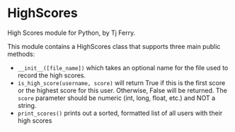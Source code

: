 HighScores
==========

High Scores module for Python, by Tj Ferry.

This module contains a HighScores class that supports three main public methods:
+ `__init__([file_name])` which takes an optional name for the file used to record the high scores.
+ `is_high_score(username, score)` will return True if this is the first score or the highest score for this user.  Otherwise, False will be returned.  The `score` parameter should be numeric (int, long, float, etc.) and NOT a string.
+ `print_scores()` prints out a sorted, formatted list of all users with their high scores
